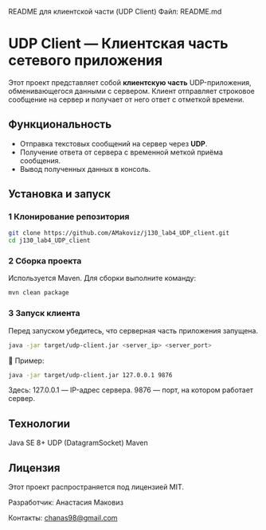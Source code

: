 README для клиентской части (UDP Client)
Файл: README.md

# UDP Client — Клиентская часть сетевого приложения

Этот проект представляет собой **клиентскую часть** UDP-приложения, обменивающегося данными с сервером. Клиент отправляет строковое сообщение на сервер и получает от него ответ с отметкой времени.

## Функциональность
- Отправка текстовых сообщений на сервер через **UDP**.
- Получение ответа от сервера с временной меткой приёма сообщения.
- Вывод полученных данных в консоль.

## Установка и запуск
### 1️ **Клонирование репозитория**
```sh
git clone https://github.com/AMakoviz/j130_lab4_UDP_client.git
cd j130_lab4_UDP_client
```

### 2️ **Сборка проекта**
Используется Maven. Для сборки выполните команду:

```sh
mvn clean package
```

### 3️ **Запуск клиента**
Перед запуском убедитесь, что серверная часть приложения запущена.

```sh
java -jar target/udp-client.jar <server_ip> <server_port>
```

📌 Пример:

```sh
java -jar target/udp-client.jar 127.0.0.1 9876
```

Здесь:
127.0.0.1 — IP-адрес сервера.
9876 — порт, на котором работает сервер.

## **Технологии**
Java SE 8+
UDP (DatagramSocket)
Maven

## **Лицензия**
Этот проект распространяется под лицензией MIT.

Разработчик: Анастасия Маковиз

Контакты: chanas98@gmail.com
